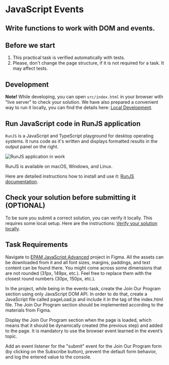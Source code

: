 # JavaScript Events

## Write functions to work with DOM and events.

## Before we start

1. This practical task is verified automatically with tests.
2. Please, don't change the page structure, if it is not required for a task. It may affect tests.

## Development

**Note!** While developing, you can open `src/index.html` in your browser with "live server" to check your solution. We have also prepared a convenient way to run it locally, you can find the details here: [Local Development](https://gitlab.com/gap-bs-front-end-autocode-documents/autocode-documents/-/blob/main/docs/LocalDevelopment.md).

## Run JavaScript code in RunJS application

`RunJS` is a JavaScript and TypeScript playground for desktop operating systems. It runs code as it's written and displays formatted results in the output panel on the right.

![RunJS application in work](https://gitlab.com/gap-bs-front-end-autocode-documents/autocode-documents/-/raw/main/images/runjs-intro.png)

RunJS is available on macOS, Windows, and Linux.

Here are detailed instructions how to install and use it: [RunJS documentation](https://runjs.app/docs).

## Check your solution before submitting it (OPTIONAL)

To be sure you submit a correct solution, you can verify it locally. This requires some local setup. Here are the instructions: [Verify your solution locally](https://gitlab.com/gap-bs-front-end-autocode-documents/autocode-documents/-/blob/main/docs/VerifySolutionLocally.md).

## Task Requirements

Navigate to [EPAM JavaScript Advanced](https://www.figma.com/file/MnzJnLZtw6FBVcYQD8SQbx/JavaScript-advanced?node-id=1%3A5&t=rlbgIO3PyKhr4alZ-0) project in Figma. All the assets can be downloaded from it and all font sizes, margins, paddings, and text content can be found there. You might come across some dimensions that are not rounded (31px, 149px, etc.). Feel free to replace them with the closest round numbers (30px, 150px, etc.).

In the project, while being in the events-task, create the Join Our Program section using only JavaScript DOM API. In order to do that, create a JavaScript file called pageLoad.js and include it in the <head> tag of the index.html file. The Join Our Program section should be implemented according to the materials from Figma.

Display the Join Our Program section when the page is loaded, which means that it should be dynamically created (the previous step) and added to the page. It is mandatory to use the browser event learned in the event’s topic.

Add an event listener for the "submit" event for the Join Our Program form (by clicking on the Subscribe button), prevent the default form behavior, and log the entered value to the console.
